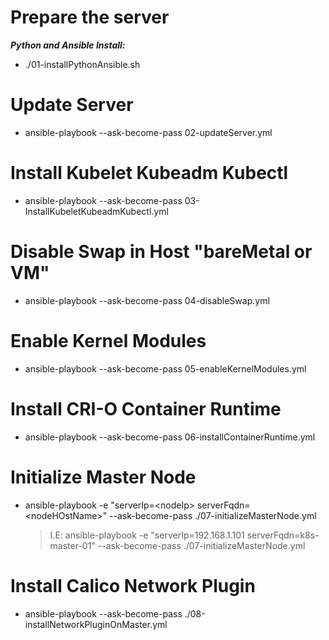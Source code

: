 **Prepare the server**
======================================================
***Python and Ansible Install:***

- ./01-installPythonAnsible.sh


**Update Server**
======================================================
- ansible-playbook --ask-become-pass 02-updateServer.yml


**Install Kubelet Kubeadm Kubectl**
======================================================
- ansible-playbook --ask-become-pass 03-InstallKubeletKubeadmKubectl.yml


**Disable Swap in Host "bareMetal or VM"**
===========================================================================
- ansible-playbook --ask-become-pass 04-disableSwap.yml


**Enable Kernel Modules**
======================================================

- ansible-playbook --ask-become-pass 05-enableKernelModules.yml


**Install CRI-O Container Runtime**
======================================================

- ansible-playbook --ask-become-pass 06-installContainerRuntime.yml


**Initialize Master Node**
======================================================

- ansible-playbook -e "serverIp=\<nodeIp\> serverFqdn=\<nodeHOstName\>" --ask-become-pass ./07-initializeMasterNode.yml
  > I.E: ansible-playbook -e "serverIp=192.168.1.101 serverFqdn=k8s-master-01" --ask-become-pass ./07-initializeMasterNode.yml

**Install Calico Network Plugin**
======================================================

- ansible-playbook --ask-become-pass ./08-installNetworkPluginOnMaster.yml
